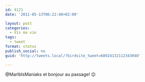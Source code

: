 ```yaml
---
id: 4121
date: '2011-05-13T06:22:48+02:00'

layout: post
categories:
  - Vis ma vie
tags:
  - tweet
format: status
publish_social: no
guid: 'http://tweets.local/?birdsite_tweet=68924132112343040'

---
```


@MarlbIsManiaks et bonjour au passage! 😉